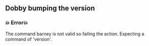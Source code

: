 ## Dobby bumping the version
### :boom: Error:boom:

The command barney is not valid so failing the action.  Expecting a command of 'version'.
